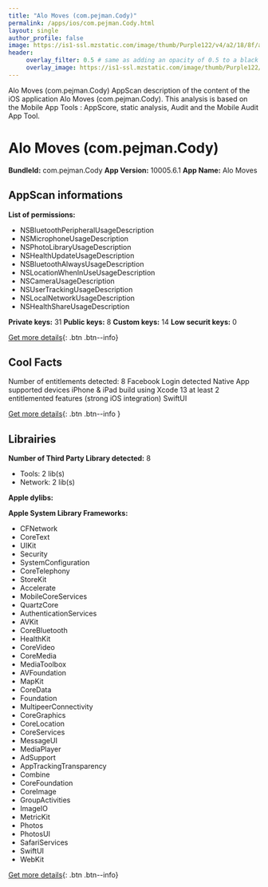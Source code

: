 ```yaml
---
title: "Alo Moves (com.pejman.Cody)"
permalink: /apps/ios/com.pejman.Cody.html
layout: single
author_profile: false
image: https://is1-ssl.mzstatic.com/image/thumb/Purple122/v4/a2/18/8f/a2188f81-614a-6ade-b6b2-e22a755c67a4/AppIcon-0-1x_U007emarketing-0-7-0-85-220.png/512x512bb.jpg
header: 
     overlay_filter: 0.5 # same as adding an opacity of 0.5 to a black background
     overlay_image: https://is1-ssl.mzstatic.com/image/thumb/Purple122/v4/a2/18/8f/a2188f81-614a-6ade-b6b2-e22a755c67a4/AppIcon-0-1x_U007emarketing-0-7-0-85-220.png/512x512bb.jpg
---
```

Alo Moves (com.pejman.Cody) AppScan description of the content of the iOS application Alo Moves (com.pejman.Cody). This analysis is based on the Mobile App Tools : AppScore, static analysis, Audit and the Mobile Audit App Tool.

# Alo Moves (com.pejman.Cody)

**BundleId:** com.pejman.Cody
**App Version:** 10005.6.1
**App Name:** Alo Moves


## AppScan informations 

**List of permissions:** 
- NSBluetoothPeripheralUsageDescription
- NSMicrophoneUsageDescription
- NSPhotoLibraryUsageDescription
- NSHealthUpdateUsageDescription
- NSBluetoothAlwaysUsageDescription
- NSLocationWhenInUseUsageDescription
- NSCameraUsageDescription
- NSUserTrackingUsageDescription
- NSLocalNetworkUsageDescription
- NSHealthShareUsageDescription
  
  
**Private keys:** 31
**Public keys:** 8
**Custom keys:** 14
**Low securit keys:** 0
  
[Get more details](/pricing.html){: .btn .btn--info}

## Cool Facts

Number of entitlements detected: 8
Facebook Login detected
Native App
supported devices iPhone & iPad
build using Xcode 13
at least 2 entitlemented features (strong iOS integration)
SwiftUI
  
[Get more details](/pricing.html){: .btn .btn--info }

## Librairies 
**Number of Third Party Library detected:** 8
- Tools: 2 lib(s)
- Network: 2 lib(s)


**Apple dylibs:**


**Apple System Library Frameworks:**
- CFNetwork
- CoreText
- UIKit
- Security
- SystemConfiguration
- CoreTelephony
- StoreKit
- Accelerate
- MobileCoreServices
- QuartzCore
- AuthenticationServices
- AVKit
- CoreBluetooth
- HealthKit
- CoreVideo
- CoreMedia
- MediaToolbox
- AVFoundation
- MapKit
- CoreData
- Foundation
- MultipeerConnectivity
- CoreGraphics
- CoreLocation
- CoreServices
- MessageUI
- MediaPlayer
- AdSupport
- AppTrackingTransparency
- Combine
- CoreFoundation
- CoreImage
- GroupActivities
- ImageIO
- MetricKit
- Photos
- PhotosUI
- SafariServices
- SwiftUI
- WebKit


  
[Get more details](/pricing.html){: .btn .btn--info}


